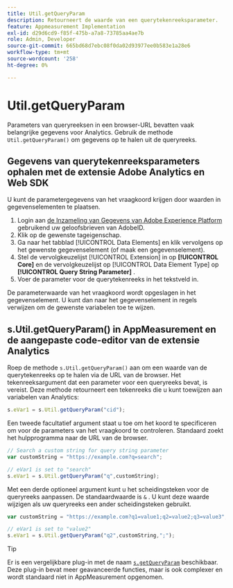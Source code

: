 ```yaml
---
title: Util.getQueryParam
description: Retourneert de waarde van een querytekenreeksparameter.
feature: Appmeasurement Implementation
exl-id: d29d6cd9-f85f-475b-a7a8-73785aa4ae7b
role: Admin, Developer
source-git-commit: 665bd68d7ebc08f0da02d93977ee0b583e1a28e6
workflow-type: tm+mt
source-wordcount: '258'
ht-degree: 0%

---
```


# Util.getQueryParam

Parameters van queryreeksen in een browser-URL bevatten vaak belangrijke gegevens voor Analytics. Gebruik de methode `Util.getQueryParam()` om gegevens op te halen uit de queryreeks.

## Gegevens van querytekenreeksparameters ophalen met de extensie Adobe Analytics en Web SDK

U kunt de parametergegevens van het vraagkoord krijgen door waarden in gegevenselementen te plaatsen.

1. Login aan [ de Inzameling van Gegevens van Adobe Experience Platform ](https://experience.adobe.com/data-collection) gebruikend uw geloofsbrieven van AdobeID.
2. Klik op de gewenste tageigenschap.
3. Ga naar het tabblad [!UICONTROL Data Elements] en klik vervolgens op het gewenste gegevenselement (of maak een gegevenselement).
4. Stel de vervolgkeuzelijst [!UICONTROL Extension] in op **[!UICONTROL Core]** en de vervolgkeuzelijst op [!UICONTROL Data Element Type] op **[!UICONTROL Query String Parameter]** .
5. Voer de parameter voor de querytekenreeks in het tekstveld in.

De parameterwaarde van het vraagkoord wordt opgeslagen in het gegevenselement. U kunt dan naar het gegevenselement in regels verwijzen om de gewenste variabelen toe te wijzen.

## s.Util.getQueryParam() in AppMeasurement en de aangepaste code-editor van de extensie Analytics

Roep de methode `s.Util.getQueryParam()` aan om een waarde van de querytekenreeks op te halen via de URL van de browser. Het tekenreeksargument dat een parameter voor een queryreeks bevat, is vereist. Deze methode retourneert een tekenreeks die u kunt toewijzen aan variabelen van Analytics:

```js
s.eVar1 = s.Util.getQueryParam("cid");
```

Een tweede facultatief argument staat u toe om het koord te specificeren om voor de parameters van het vraagkoord te controleren. Standaard zoekt het hulpprogramma naar de URL van de browser.

```js
// Search a custom string for query string parameter
var customString = "https://example.com?q=search";

// eVar1 is set to "search"
s.eVar1 = s.Util.getQueryParam("q",customString);
```

Met een derde optioneel argument kunt u het scheidingsteken voor de queryreeks aanpassen. De standaardwaarde is `&` . U kunt deze waarde wijzigen als uw queryreeks een ander scheidingsteken gebruikt.

```js
var customString = "https://example.com?q1=value1;q2=value2;q3=value3";

// eVar1 is set to "value2"
s.eVar1 = s.Util.getQueryParam("q2",customString,";");
```

>[!TIP]
>
>Er is een vergelijkbare plug-in met de naam [`s.getQueryParam`](../plugins/getqueryparam.md) beschikbaar. Deze plug-in bevat meer geavanceerde functies, maar is ook complexer en wordt standaard niet in AppMeasurement opgenomen.
